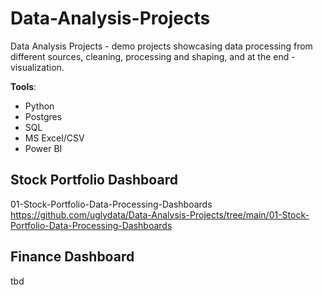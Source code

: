 # Data-Analysis-Projects
Data Analysis Projects - demo projects showcasing data processing from different sources, cleaning, processing and shaping, and at the end - visualization. 

**Tools**: 
- Python
- Postgres
- SQL
- MS Excel/CSV
- Power BI

## Stock Portfolio Dashboard
01-Stock-Portfolio-Data-Processing-Dashboards
https://github.com/uglydata/Data-Analysis-Projects/tree/main/01-Stock-Portfolio-Data-Processing-Dashboards

## Finance Dashboard
tbd
